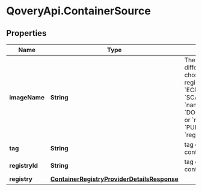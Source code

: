 # QoveryApi.ContainerSource

## Properties

Name | Type | Description | Notes
------------ | ------------- | ------------- | -------------
**imageName** | **String** | The image name pattern differs according to chosen container registry provider: * &#x60;ECR&#x60;: &#x60;repository&#x60; * &#x60;SCALEWAY_CR&#x60;: &#x60;namespace/image&#x60; * &#x60;DOCKER_HUB&#x60;: &#x60;image&#x60; or &#x60;repository/image&#x60; * &#x60;PUBLIC_ECR&#x60;: &#x60;registry_alias/repository&#x60;  | 
**tag** | **String** | tag of the image container | 
**registryId** | **String** | tag of the image container | [optional] 
**registry** | [**ContainerRegistryProviderDetailsResponse**](ContainerRegistryProviderDetailsResponse.md) |  | 


